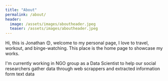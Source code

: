 ```yaml
---
title: "About"
permalink: /about/
header:
  image: /assets/images/aboutheader.jpeg
  teaser: /assets/images/aboutheader.jpeg
---
```

 Hi, this is Jonathan :blush:, welcome to my personal page, I love to travel, workout, and binge-watching. This place is the home page to showcase my works.
 
 I'm currently working in NGO group as a Data Scientist to help our social researchers gather  data through web scrappers and extracted information form text data
 
 